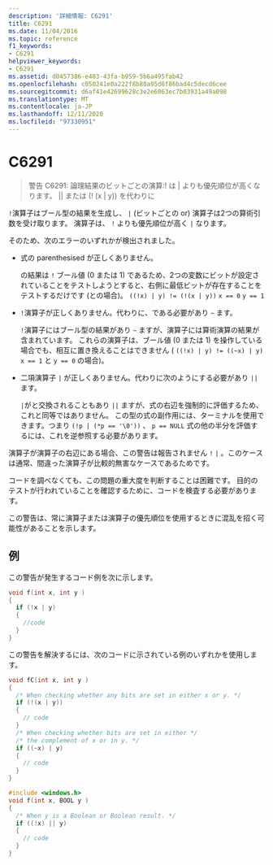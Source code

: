 ```yaml
---
description: '詳細情報: C6291'
title: C6291
ms.date: 11/04/2016
ms.topic: reference
f1_keywords:
- C6291
helpviewer_keywords:
- C6291
ms.assetid: d0457386-e403-43fa-b959-5b6a495fab42
ms.openlocfilehash: c050241e0a222f8b80a95d6f86bad4c5decd6cee
ms.sourcegitcommit: d6af41e42699628c3e2e6063ec7b03931a49a098
ms.translationtype: MT
ms.contentlocale: ja-JP
ms.lasthandoff: 12/11/2020
ms.locfileid: "97330951"
---
```

# <a name="c6291"></a>C6291

> 警告 C6291: 論理結果のビットごとの演算:! は &#124; よりも優先順位が高くなります。  &#124;&#124; または (! (x &#124; y)) を代わりに

`!`演算子はブール型の結果を生成し、 `|` (ビットごとの or) 演算子は2つの算術引数を受け取ります。 演算子は、 `!` よりも優先順位が高く `|` なります。

そのため、次のエラーのいずれかが検出されました。

- 式の parenthesised が正しくありません。

   の結果は `!` ブール値 (0 または 1) であるため、2つの変数にビットが設定されていることをテストしようとすると、右側に最低ビットが存在することをテストするだけです (との場合)。 `((!x) | y) != (!(x | y))` `x == 0` `y == 1`

- `!`演算子が正しくありません。代わりに、である必要があり `~` ます。

   `!`演算子にはブール型の結果があり `~` ますが、演算子には算術演算の結果が含まれています。 これらの演算子は、ブール値 (0 または 1) を操作している場合でも、相互に置き換えることはできません ( `((!x) | y) != ((~x) | y)` `x == 1` と `y == 0` の場合)。

- 二項演算子 `|` が正しくありません。代わりに次のようにする必要があり `||` ます。

   `|`がと交換されることもあり `||` ますが、式の右辺を強制的に評価するため、これと同等ではありません。 この型の式の副作用には、ターミナルを使用できます。つまり `(!p | (*p == '\0'))` 、 `p == NULL` 式の他の半分を評価するには、これを逆参照する必要があります。

演算子が演算子の右辺にある場合、この警告は報告されません `!` `|` 。このケースは通常、間違った演算子が比較的無害なケースであるためです。

コードを調べなくても、この問題の重大度を判断することは困難です。 目的のテストが行われていることを確認するために、コードを検査する必要があります。

この警告は、常に演算子または演算子の優先順位を使用するときに混乱を招く可能性があることを示します。

## <a name="example"></a>例

この警告が発生するコード例を次に示します。

```cpp
void f(int x, int y )
{
  if (!x | y)
  {
    //code
  }
}
```

この警告を解決するには、次のコードに示されている例のいずれかを使用します。

```cpp
void fC(int x, int y )
{
  /* When checking whether any bits are set in either x or y. */
  if (!(x | y))
  {
    // code
  }
  /* When checking whether bits are set in either */
  /* the complement of x or in y. */
  if ((~x) | y)
  {
    // code
  }
}

#include <windows.h>
void f(int x, BOOL y )
{
  /* When y is a Boolean or Boolean result. */
  if ((!x) || y)
  {
    // code
  }
}
```
